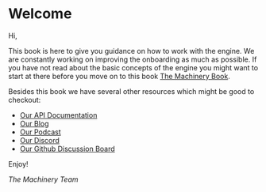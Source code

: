 # Welcome

Hi,

This book is here to give you guidance on how to work with the engine. We are constantly working on improving the onboarding as much as possible. If you have not read about the basic concepts of the engine you might want to start at there before you move on to this book [The Machinery Book]({{base_url}}/the_machinery_book/index.html).

Besides this book we have several other resources which might be good to checkout:

- [Our API Documentation]({{docs}}apidoc.html)
- [Our Blog](https://ourmachinery.com/post/)
- [Our Podcast](https://anchor.fm/ourmachinery)
- [Our Discord](https://discord.gg/SHHSZaH)
- [Our Github Discussion Board](https://github.com/OurMachinery/themachinery-public/discussions)

Enjoy!

*The Machinery Team*





